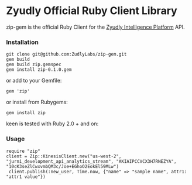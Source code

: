 # Zyudly Official Ruby Client Library

zip-gem is the official Ruby Client for the [Zyudly Intelligence Platform](https://zyudlylabs.com) API. 

### Installation

```
git clone git@github.com:ZudlyLabs/zip-gem.git
gem build 
gem build zip.gemspec
gem install zip-0.1.0.gem
```

or add to your Gemfile:

    gem 'zip'

or install from Rubygems:

    gem install zip

keen is tested with Ruby 2.0 + and on:

### Usage

```
require "zip"
client = Zip::KinesisClient.new("us-west-2", "jurni_development_api_analytics_stream", "AKIAIPCCVCX3H7RNEZYA", "10cK3seZlCwxvmbQM3c/Joe+EGhoO2EokEl59MLw")
 client.publish(:new_user, Time.now, {"name" => "sample name", attr1: "attr1 value"})

```
